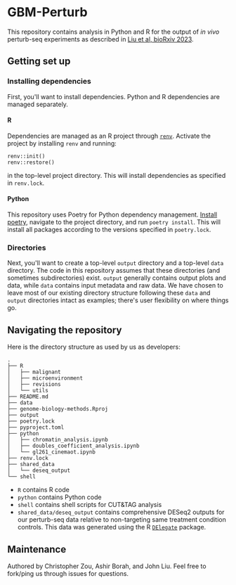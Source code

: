 # GBM-Perturb

This repository contains analysis in Python and R for the output of _in vivo_ perturb-seq
experiments as described in [Liu et al, bioRxiv 2023](https://www.biorxiv.org/content/10.1101/2023.09.01.555831v3.full).

## Getting set up

### Installing dependencies
First, you'll want to install dependencies. Python and R dependencies are managed separately.

#### R
Dependencies are managed as an R project through [`renv`](https://rstudio.github.io/renv/articles/renv.html). Activate the project by installing `renv` and running:
```
renv::init()
renv::restore()
```
in the top-level project directory. This will install dependencies as specified in `renv.lock`.

#### Python
This repository uses Poetry for Python dependency management. [Install poetry](https://python-poetry.org/docs/), navigate to the
project directory, and run `poetry install`. This will install all packages according to the versions specified in `poetry.lock`.

### Directories
Next, you'll want to create a top-level `output` directory and a top-level `data` directory. The code in this repository assumes that
these directories (and sometimes subdirectories) exist. `output` generally contains output plots and data, while `data` contains
input metadata and raw data. We have chosen to leave most of our existing directory structure following these `data` and `output`
directories intact as examples; there's user flexibility on where things go.

## Navigating the repository
Here is the directory structure as used by us as developers:
```
.
├── R
│   ├── malignant
│   ├── microenvironment
│   ├── revisions
│   └── utils
├── README.md
├── data
├── genome-biology-methods.Rproj
├── output
├── poetry.lock
├── pyproject.toml
├── python
│   ├── chromatin_analysis.ipynb
│   ├── doubles_coefficient_analysis.ipynb
│   └── gl261_cinemaot.ipynb
├── renv.lock
├── shared_data
│   └── deseq_output
└── shell
```
- `R` contains R code
- `python` contains Python code
- `shell` contains shell scripts for CUT&TAG analysis
- `shared_data/deseq_output` contains comprehensive DESeq2 outputs for our perturb-seq data relative to non-targeting same treatment condition controls. This data was generated
using the R [`DElegate`](https://github.com/cancerbits/DElegate) package.

## Maintenance
Authored by Christopher Zou, Ashir Borah, and John Liu. Feel free to fork/ping us through issues for questions. 
